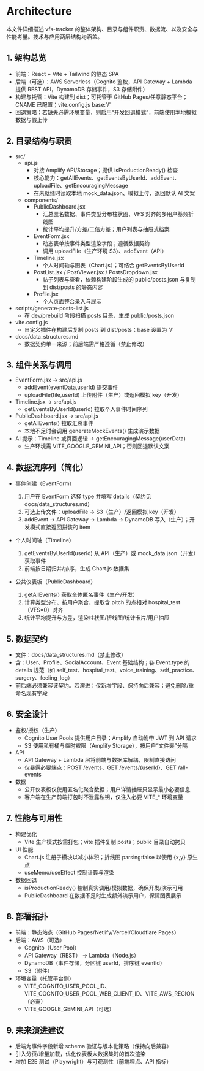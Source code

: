 # Architecture

本文件详细描述 vfs-tracker 的整体架构、目录与组件职责、数据流、以及安全与性能考量。技术与应用两层结构均涵盖。

## 1. 架构总览

- 前端：React + Vite + Tailwind 的静态 SPA
- 后端（可选）：AWS Serverless（Cognito 鉴权，API Gateway + Lambda 提供 REST API，DynamoDB 存储事件，S3 存储附件）
- 构建与托管：Vite 构建到 dist；可托管于 GitHub Pages/任意静态平台；CNAME 已配置；vite.config.js base:'/'
- 回退策略：若缺失必需环境变量，则启用“开发回退模式”，前端使用本地模拟数据与假上传

## 2. 目录结构与职责

- src/
  - api.js
    - 对接 Amplify API/Storage；提供 isProductionReady() 检查
    - 核心能力：getAllEvents、getEventsByUserId、addEvent、uploadFile、getEncouragingMessage
    - 在未就绪时读取本地 mock_data.json、模拟上传、返回默认 AI 文案
  - components/
    - PublicDashboard.jsx
      - 汇总匿名数据、事件类型分布柱状图、VFS 对齐的多用户基频折线图
      - 统计平均提升/方差/二倍方差；用户列表与抽屉式档案
    - EventForm.jsx
      - 动态表单按事件类型渲染字段；遵循数据契约
      - 调用 uploadFile（生产环境 S3）、addEvent（API）
    - Timeline.jsx
      - 个人时间轴与图表（Chart.js）；可结合 getEventsByUserId
    - PostList.jsx / PostViewer.jsx / PostsDropdown.jsx
      - 帖子列表与查看，依赖构建阶段生成的 public/posts.json 与复制到 dist/posts 的静态内容
    - Profile.jsx
      - 个人页面整合录入与展示
- scripts/generate-posts-list.js
  - 在 dev/prebuild 阶段扫描 posts 目录，生成 public/posts.json
- vite.config.js
  - 自定义插件在构建后复制 posts 到 dist/posts；base 设置为 '/'
- docs/data_structures.md
  - 数据契约单一来源；前后端需严格遵循（禁止修改）

## 3. 组件关系与调用

- EventForm.jsx -> src/api.js
  - addEvent(eventData,userId) 提交事件
  - uploadFile(file,userId) 上传附件（生产）或返回模拟 key（开发）
- Timeline.jsx -> src/api.js
  - getEventsByUserId(userId) 拉取个人事件时间序列
- PublicDashboard.jsx -> src/api.js
  - getAllEvents() 拉取汇总事件
  - 本地不足时会调用 generateMockEvents() 生成演示数据
- AI 提示：Timeline 或页面逻辑 -> getEncouragingMessage(userData)
  - 生产环境需 VITE_GOOGLE_GEMINI_API；否则回退默认文案

## 4. 数据流序列（简化）

- 事件创建（EventForm）
  1) 用户在 EventForm 选择 type 并填写 details（契约见 docs/data_structures.md）
  2) 可选上传文件：uploadFile -> S3（生产）/返回模拟 key（开发）
  3) addEvent -> API Gateway -> Lambda -> DynamoDB 写入（生产）；开发模式直接返回拼装的 item

- 个人时间轴（Timeline）
  1) getEventsByUserId(userId) 从 API（生产）或 mock_data.json（开发）获取事件
  2) 前端按日期归并/排序，生成 Chart.js 数据集

- 公共仪表板（PublicDashboard）
  1) getAllEvents() 获取全体匿名事件（生产/开发）
  2) 计算类型分布、按用户聚合，提取含 pitch 的点相对 hospital_test（VFS=0）对齐
  3) 统计平均提升与方差，渲染柱状图/折线图/统计卡片/用户抽屉

## 5. 数据契约

- 文件：docs/data_structures.md（禁止修改）
- 含：User、Profile、SocialAccount、Event 基础结构；各 Event.type 的 details 规范（如 self_test、hospital_test、voice_training、self_practice、surgery、feeling_log）
- 前后端必须兼容该契约。若演进：仅新增字段、保持向后兼容；避免删除/重命名现有字段

## 6. 安全设计

- 鉴权/授权（生产）
  - Cognito User Pools 提供用户目录；Amplify 自动附带 JWT 到 API 请求
  - S3 使用私有桶与临时权限（Amplify Storage），按用户“文件夹”分隔
- API
  - API Gateway + Lambda 层将前端与数据库解耦，限制直接访问
  - 仅暴露必要端点：POST /events、GET /events/{userId}、GET /all-events
- 数据
  - 公开仪表板仅使用匿名化聚合数据；用户详情抽屉只显示最小必要信息
  - 客户端在生产前端打包时不泄露私钥，仅注入必要 VITE_* 环境变量

## 7. 性能与可用性

- 构建优化
  - Vite 生产模式按需打包；vite 插件复制 posts；public 目录自动拷贝
- UI 性能
  - Chart.js 注册子模块以减小体积；折线图 parsing:false 以使用 {x,y} 原生点
  - useMemo/useEffect 控制计算与渲染
- 数据回退
  - isProductionReady() 控制真实调用/模拟数据，确保开发/演示可用
  - PublicDashboard 在数据不足时生成额外演示用户，保障图表展示

## 8. 部署拓扑

- 前端：静态站点（GitHub Pages/Netlify/Vercel/Cloudflare Pages）
- 后端：AWS（可选）
  - Cognito（User Pool）
  - API Gateway（REST） -> Lambda（Node.js）
  - DynamoDB（事件存储，分区键 userId，排序键 eventId）
  - S3（附件）
- 环境变量（托管平台侧）
  - VITE_COGNITO_USER_POOL_ID、VITE_COGNITO_USER_POOL_WEB_CLIENT_ID、VITE_AWS_REGION（必需）
  - VITE_GOOGLE_GEMINI_API（可选）

## 9. 未来演进建议

- 后端为事件字段新增 schema 验证与版本化策略（保持向后兼容）
- 引入分页/增量加载，优化仪表板大数据集时的首次渲染
- 增加 E2E 测试（Playwright）与可观测性（前端埋点、API 指标）
